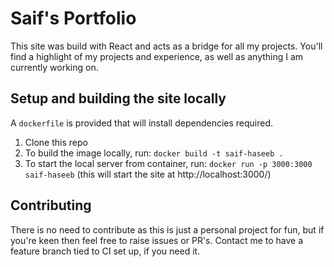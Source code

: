 # Saif's Portfolio

This site was build with React and acts as a bridge for all my projects. You'll find a highlight of my projects and experience, as well as anything I am
currently working on.

## Setup and building the site locally

A `dockerfile` is provided that will install dependencies required. 

1. Clone this repo
2. To build the image locally, run: `docker build -t saif-haseeb .`
3. To start the local server from container, run: `docker run -p 3000:3000 saif-haseeb`
(this will start the site at http://localhost:3000/)

## Contributing

There is no need to contribute as this is just a personal project for fun, but if you're keen then feel free to raise issues or PR's. Contact me to have a feature branch tied to CI set up, if you need it.